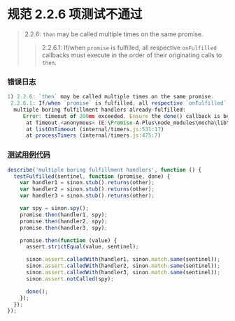# 规范 2.2.6 项测试不通过

> 2.2.6: `then` may be called multiple times on the same promise.
>
> > 2.2.6.1: If/when `promise` is fulfilled, all respective `onFulfilled` callbacks must execute in the order of their originating calls to `then`.

### 错误日志

```javascript
1) 2.2.6: `then` may be called multiple times on the same promise.
 2.2.6.1: If/when `promise` is fulfilled, all respective `onFulfilled` callbacks must execute in the order of their originating calls to `then`.
  multiple boring fulfillment handlers already-fulfilled:
     Error: timeout of 200ms exceeded. Ensure the done() callback is being called in this test.
      at Timeout.<anonymous> (E:\Promise-A-Plus\node_modules\mocha\lib\runnable.js:226:19)
      at listOnTimeout (internal/timers.js:531:17)
      at processTimers (internal/timers.js:475:7)
```

### [测试用例代码](https://github.com/promises-aplus/promises-tests/blob/4786505fcb0cafabc5f5ce087e1df86358de2da6/lib/tests/2.2.6.js#L26)

```javascript
describe('multiple boring fulfillment handlers', function () {
  testFulfilled(sentinel, function (promise, done) {
    var handler1 = sinon.stub().returns(other);
    var handler2 = sinon.stub().returns(other);
    var handler3 = sinon.stub().returns(other);

    var spy = sinon.spy();
    promise.then(handler1, spy);
    promise.then(handler2, spy);
    promise.then(handler3, spy);

    promise.then(function (value) {
      assert.strictEqual(value, sentinel);

      sinon.assert.calledWith(handler1, sinon.match.same(sentinel));
      sinon.assert.calledWith(handler2, sinon.match.same(sentinel));
      sinon.assert.calledWith(handler3, sinon.match.same(sentinel));
      sinon.assert.notCalled(spy);

      done();
    });
  });
});
```
